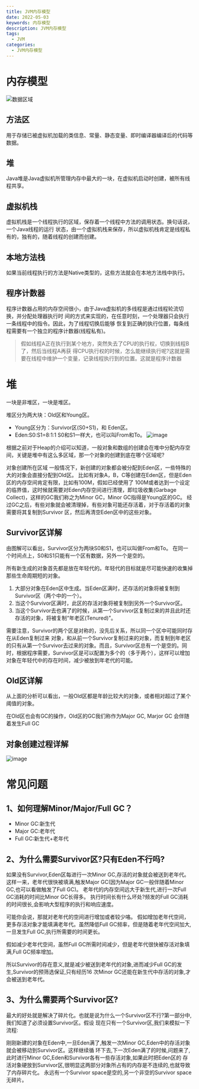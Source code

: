 ```yaml
---
title: JVM内存模型
date: 2022-05-03
keywords: 内存模型
description: JVM内存模型
tags:
  - JVM
categories:
  - JVM内存模型
---
```


# 内存模型
![数据区域](https://java-run-blog.oss-cn-zhangjiakou.aliyuncs.com/blog/9rZdOl.png)

## 方法区
用于存储已被虚拟机加载的类信息、常量、静态变量、即时编译器编译后的代码等数据。

## 堆
Java堆是Java虚拟机所管理内存中最大的一块，在虚拟机启动时创建，被所有线程共享。

## 虚拟机栈
虚拟机栈是一个线程执行的区域，保存着一个线程中方法的调用状态。换句话说，一个Java线程的运行 状态，由一个虚拟机栈来保存，所以虚拟机栈肯定是线程私有的，独有的，随着线程的创建而创建。

## 本地方法栈
如果当前线程执行的方法是Native类型的，这些方法就会在本地方法栈中执行。

## 程序计数器
程序计数器占用的内存空间很小，由于Java虚拟机的多线程是通过线程轮流切换，并分配处理器执行时 间的方式来实现的，在任意时刻，一个处理器只会执行一条线程中的指令。因此，为了线程切换后能够 恢复到正确的执行位置，每条线程需要有一个独立的程序计数器(线程私有)。
> 假如线程A正在执行到某个地方，突然失去了CPU的执行权，切换到线程B了，然后当线程A再获 得CPU执行权的时候，怎么能继续执行呢?这就是需要在线程中维护一个变量，记录线程执行到的位置。这就是程序计数器

# 堆
一块是非堆区，一块是堆区。

堆区分为两大块：Old区和Young区。
- Young区分为：Survivor区(S0+S1)，和 Eden区。
- Eden:S0:S1=8:1:1 S0和S1一样大，也可以叫From和To。
![image](http://java-run-blog.oss-cn-zhangjiakou.aliyuncs.com/7699730376524dad8b5b80976db5955e.png)

根据之前对于Heap的介绍可以知道，一般对象和数组的创建会在堆中分配内存空间，关键是堆中有这么多区域，那一个对象的创建到底在哪个区域呢?

对象创建所在区域 一般情况下，新创建的对象都会被分配到Eden区，一些特殊的大的对象会直接分配到Old区。 比如有对象A，B，C等创建在Eden区，但是Eden区的内存空间肯定有限，比如有100M，假如已经使用了 100M或者达到一个设定的临界值，这时候就需要对Eden内存空间进行清理，即垃圾收集(Garbage Collect)，这样的GC我们称之为Minor GC，Minor GC指得是Young区的GC。 经过GC之后，有些对象就会被清理掉，有些对象可能还存活着，对于存活着的对象需要将其复制到Survivor 区，然后再清空Eden区中的这些对象。

## Survivor区详解

由图解可以看出，Survivor区分为两块S0和S1，也可以叫做From和To。 
在同一个时间点上，S0和S1只能有一个区有数据，另外一个是空的。

所有新生成的对象首先都是放在年轻代的。年轻代的目标就是尽可能快速的收集掉那些生命周期短的对象。
1. 大部分对象在Eden区中生成。当Eden区满时，还存活的对象将被复制到Survivor区（两个中的一个）。
2. 当这个Survivor区满时，此区的存活对象将被复制到另外一个Survivor区。
3. 当这个Survivor去也满了的时候，从第一个Survivor区复制过来的并且此时还存活的对象，将被复制“年老区(Tenured)”。

需要注意，Survivor的两个区是对称的，没先后关系，所以同一个区中可能同时存在从Eden复制过来 对象，和从前一个Survivor复制过来的对象，而复制到年老区的只有从第一个Survivor去过来的对象。而且，Survivor区总有一个是空的。同时，根据程序需要，Survivor区是可以配置为多个的（多于两个），这样可以增加对象在年轻代中的存在时间，减少被放到年老代的可能。

## Old区详解

从上面的分析可以看出，一般Old区都是年龄比较大的对象，或者相对超过了某个阈值的对象。

在Old区也会有GC的操作，Old区的GC我们称作为Major GC, Marjor GC 会伴随着发生Full GC


## 对象创建过程详解

![image](http://java-run-blog.oss-cn-zhangjiakou.aliyuncs.com/19f278bba025414b9335a0b86a6b99a5.png)


# 常见问题

## 1、如何理解Minor/Major/Full GC？
 - Minor GC:新生代
 - Major GC:老年代
 - Full GC:新生代+老年代

## 2、为什么需要Survivor区?只有Eden不行吗?

如果没有Survivor,Eden区每进行一次Minor GC,存活的对象就会被送到老年代。 这样一来，老年代很快被填满,触发Major GC(因为Major GC一般伴随着Minor GC,也可以看做触发了Full GC)。 老年代的内存空间远大于新生代,进行一次Full GC消耗的时间比Minor GC长得多。 执行时间长有什么坏处?频发的Full GC消耗的时间很长,会影响大型程序的执行和响应速度。

可能你会说，那就对老年代的空间进行增加或者较少咯。 假如增加老年代空间，更多存活对象才能填满老年代。虽然降低Full GC频率，但是随着老年代空间加大,一旦发生Full GC,执行所需要的时间更长。

假如减少老年代空间，虽然Full GC所需时间减少，但是老年代很快被存活对象填满,Full GC频率增加。

所以Survivor的存在意义,就是减少被送到老年代的对象,进而减少Full GC的发生,Survivor的预筛选保证,只有经历16 次Minor GC还能在新生代中存活的对象,才会被送到老年代。

## 3、为什么需要两个Survivor区?

最大的好处就是解决了碎片化。也就是说为什么一个Survivor区不行?第一部分中,我们知道了必须设置Survivor区。假设 现在只有一个Survivor区,我们来模拟一下流程:

刚刚新建的对象在Eden中,一旦Eden满了,触发一次Minor GC,Eden中的存活对象就会被移动到Survivor区。这样继续循 环下去,下一次Eden满了的时候,问题来了,此时进行Minor GC,Eden和Survivor各有一些存活对象,如果此时把Eden区的 存活对象硬放到Survivor区,很明显这两部分对象所占有的内存是不连续的,也就导致了内存碎片化。
永远有一个Survivor space是空的,另一个非空的Survivor space无碎片。


